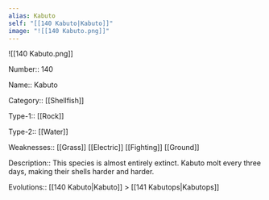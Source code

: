 ```yaml
---
alias: Kabuto
self: "[[140 Kabuto|Kabuto]]"
image: "![[140 Kabuto.png]]"
---
```


![[140 Kabuto.png]]


Number:: 140

Name:: Kabuto

Category:: [[Shellfish]]

Type-1:: [[Rock]]

Type-2:: [[Water]]

Weaknesses:: [[Grass]] [[Electric]] [[Fighting]] [[Ground]]

Description:: This species is almost entirely extinct. Kabuto molt every three days, making their shells harder and harder.

Evolutions:: [[140 Kabuto|Kabuto]] > [[141 Kabutops|Kabutops]]